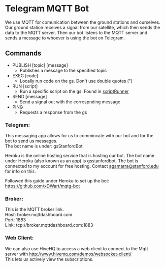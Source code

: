# Telegram MQTT Bot

We use MQTT for comunication between the ground stations and ourselves. Our ground station receives a signal from our satellite, which then sends 
the data to the MQTT server. Then our bot listens to the MQTT server and sends a message to whoever is using the bot on Telegram.

## Commands
- PUBLISH [topic] [message]
    - Publishes a message to the specified topic 
- EXEC [code]
    - Locally run code on the gs. Don't use double quotes (")
- RUN [script]
    - Run a specific script on the gs. Found in [scriptRunner](code/scriptRunner.py)
- SEND [message]
    - Send a signal out with the correspnding message
- PING
    - Requests a response from the gs


### Telegram:
This messaging app allows for us to commincate with our bot and for the bot to send us messages.<br>
The bot name is under: gsStanfordBot

Heroku is the online hosting service that is hosting our bot. The bot name under Heroku (also known as an app) is gsstanfordbot. 
The bot is connected to my account for free hosting. Contact agamarra@stanford.edu for info on this.

Followed this guide under Heroku to set up the bot: 
https://github.com/xDWart/mqtg-bot

### Broker:
This is the MQTT broker link. <br>
Host: broker.mqttdashboard.com <br>
Port: 1883 <br>
Link: tcp://broker.mqttdashboard.com:1883 <br>

### Web Client:
We can also use HiveHQ to access a web client to connect to the Mqtt server with http://www.hivemq.com/demos/websocket-client/ <br>
This lets us actively view the subscriptions.
